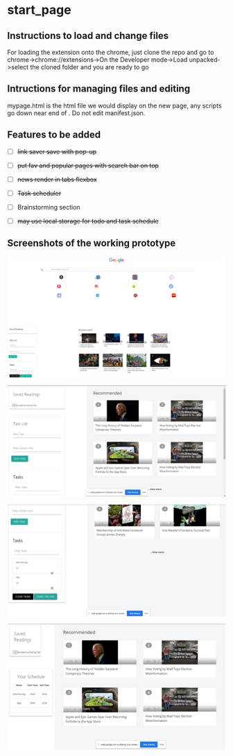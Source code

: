 # start_page
## Instructions to load and change files
For loading the extension onto the chrome, just clone the repo and go to chrome->chrome://extensions->On the Developer mode->Load unpacked->select the cloned folder and you are ready to go

## Intructions for managing files and editing
mypage.html is the html file we would display on the new page, any scripts go down near end of </body>. Do not edit manifest.json.

## Features to be added 
- [ ] <s>link saver save with pop-up</s>
- [ ] <s>put fav and popular pages with search bar on top</s>
- [ ] <s>news render in tabs flexbox </s>
- [ ] <s>Task scheduler</s>
- [ ] Brainstorming section

- [ ] <s>may use local storage for todo and task schedule</s>


## Screenshots of the working prototype
![alt text](https://raw.githubusercontent.com/abhi-824/start_page/master/overview-50-zoom.png)

![alt text](https://github.com/abhi-824/start_page/blob/master/start_page.JPG?raw=true)

![alt text](https://github.com/abhi-824/start_page/blob/master/start_page2.JPG?raw=true)

![alt text](https://github.com/abhi-824/start_page/blob/master/start_day.JPG?raw=true)
